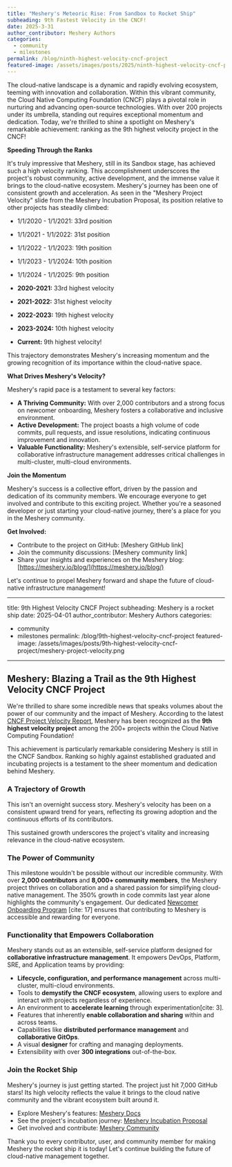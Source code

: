 ```yaml
---
title: "Meshery's Meteoric Rise: From Sandbox to Rocket Ship"
subheading: 9th Fastest Velocity in the CNCF!
date: 2025-3-31
author_contributor: Meshery Authors
categories:
  - community
  - milestones
permalink: /blog/ninth-highest-velocity-cncf-project
featured-image: /assets/images/posts/2025/ninth-highest-velocity-cncf-project/meshery-project-velocity.png
---
```


The cloud-native landscape is a dynamic and rapidly evolving ecosystem, teeming with innovation and collaboration. Within this vibrant community, the Cloud Native Computing Foundation (CNCF) plays a pivotal role in nurturing and advancing open-source technologies. With over 200 projects under its umbrella, standing out requires exceptional momentum and dedication. Today, we're thrilled to shine a spotlight on Meshery's remarkable achievement: ranking as the 9th highest velocity project in the CNCF!

**Speeding Through the Ranks**

It's truly impressive that Meshery, still in its Sandbox stage, has achieved such a high velocity ranking. This accomplishment underscores the project's robust community, active development, and the immense value it brings to the cloud-native ecosystem. Meshery's journey has been one of consistent growth and acceleration. As seen in the "Meshery Project Velocity" slide from the Meshery Incubation Proposal, its position relative to other projects has steadily climbed:

* 1/1/2020 - 1/1/2021: 33rd position
* 1/1/2021 - 1/1/2022: 31st position
* 1/1/2022 - 1/1/2023: 19th position
* 1/1/2023 - 1/1/2024: 10th position
* 1/1/2024 - 1/1/2025: 9th position
  
* **2020-2021:** 33rd highest velocity
* **2021-2022:** 31st highest velocity
* **2022-2023:** 19th highest velocity
* **2023-2024:** 10th highest velocity
* **Current:** 9th highest velocity!

This trajectory demonstrates Meshery's increasing momentum and the growing recognition of its importance within the cloud-native space.

**What Drives Meshery's Velocity?**

Meshery's rapid pace is a testament to several key factors:

* **A Thriving Community:** With over 2,000 contributors and a strong focus on newcomer onboarding, Meshery fosters a collaborative and inclusive environment.
* **Active Development:** The project boasts a high volume of code commits, pull requests, and issue resolutions, indicating continuous improvement and innovation.
* **Valuable Functionality:** Meshery's extensible, self-service platform for collaborative infrastructure management addresses critical challenges in multi-cluster, multi-cloud environments.

**Join the Momentum**

Meshery's success is a collective effort, driven by the passion and dedication of its community members. We encourage everyone to get involved and contribute to this exciting project. Whether you're a seasoned developer or just starting your cloud-native journey, there's a place for you in the Meshery community.

**Get Involved:**

* Contribute to the project on GitHub: \[Meshery GitHub link]
* Join the community discussions: \[Meshery community link]
* Share your insights and experiences on the Meshery blog: [https://meshery.io/blog/](https://meshery.io/blog/)

Let's continue to propel Meshery forward and shape the future of cloud-native infrastructure management!

---
title: 9th Highest Velocity CNCF Project
subheading: Meshery is a rocket ship
date: 2025-04-01
author_contributor: Meshery Authors
categories:

* community
* milestones
permalink: /blog/9th-highest-velocity-cncf-project
featured-image: /assets/images/posts/9th-highest-velocity-cncf-project/meshery-project-velocity.png

---

## Meshery: Blazing a Trail as the 9th Highest Velocity CNCF Project

We're thrilled to share some incredible news that speaks volumes about the power of our community and the impact of Meshery. According to the latest [CNCF Project Velocity Report](https://www.cncf.io/blog/2025/01/29/2024-year-in-review-of-cncf-and-top-30-open-source-project-velocity), Meshery has been recognized as the **9th highest velocity project** among the 200+ projects within the Cloud Native Computing Foundation!

This achievement is particularly remarkable considering Meshery is still in the CNCF Sandbox. Ranking so highly against established graduated and incubating projects is a testament to the sheer momentum and dedication behind Meshery.

### A Trajectory of Growth

This isn't an overnight success story. Meshery's velocity has been on a consistent upward trend for years, reflecting its growing adoption and the continuous efforts of its contributors.



This sustained growth underscores the project's vitality and increasing relevance in the cloud-native ecosystem.

### The Power of Community

This milestone wouldn't be possible without our incredible community. With over **2,000 contributors** and **8,000+ community members**, the Meshery project thrives on collaboration and a shared passion for simplifying cloud-native management. The 350% growth in code commits last year alone highlights the community's engagement. Our dedicated [Newcomer Onboarding Program](https://docs.meshery.io/project/community/newcomers) [cite: 17] ensures that contributing to Meshery is accessible and rewarding for everyone.

### Functionality that Empowers Collaboration

Meshery stands out as an extensible, self-service platform designed for **collaborative infrastructure management**. It empowers DevOps, Platform, SRE, and Application teams by providing:

* **Lifecycle, configuration, and performance management** across multi-cluster, multi-cloud environments.
* Tools to **demystify the CNCF ecosystem**, allowing users to explore and interact with projects regardless of experience.
* An environment to **accelerate learning** through experimentation[cite: 3].
* Features that inherently **enable collaboration and sharing** within and across teams.
* Capabilities like **distributed performance management** and **collaborative GitOps**.
* A visual **designer** for crafting and managing deployments.
* Extensibility with over **300 integrations** out-of-the-box.

### Join the Rocket Ship

Meshery's journey is just getting started. The project just hit 7,000 GitHub stars! Its high velocity reflects the value it brings to the cloud native community and the vibrant ecosystem built around it.

* Explore Meshery's features: [Meshery Docs](https://docs.meshery.io)
* See the project's incubation journey: [Meshery Incubation Proposal](https://docs.google.com/presentation/d/1nRvCsETKTFCW1_IZVBTbTDa0igl9Ga_pdGPL7qbLWL0/edit#slide=id.g2800e4b15d6_1_523)
* Get involved and contribute: [Meshery Community](https://meshery.io/community)

Thank you to every contributor, user, and community member for making Meshery the rocket ship it is today! Let's continue building the future of cloud-native management together.
